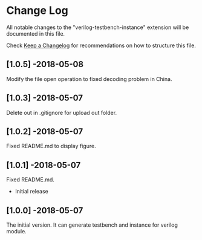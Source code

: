 # Change Log
All notable changes to the "verilog-testbench-instance" extension will be documented in this file.

Check [Keep a Changelog](http://keepachangelog.com/) for recommendations on how to structure this file.

## [1.0.5] -2018-05-08
Modify the file open operation to fixed decoding problem in China.

## [1.0.3] -2018-05-07
Delete out in .gitignore for upload out folder.

## [1.0.2] -2018-05-07
Fixed README.md to display figure.

## [1.0.1] -2018-05-07
Fixed README.md.
- Initial release

## [1.0.0] -2018-05-07
The initial version.
It can generate testbench and instance for verilog module.